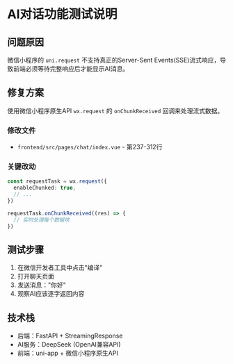 # AI对话功能测试说明

## 问题原因

微信小程序的 `uni.request` 不支持真正的Server-Sent Events(SSE)流式响应，导致前端必须等待完整响应后才能显示AI消息。

## 修复方案

使用微信小程序原生API `wx.request` 的 `onChunkReceived` 回调来处理流式数据。

### 修改文件

- `frontend/src/pages/chat/index.vue` - 第237-312行

### 关键改动

```typescript
const requestTask = wx.request({
  enableChunked: true,
  // ...
})

requestTask.onChunkReceived((res) => {
  // 实时处理每个数据块
})
```

## 测试步骤

1. 在微信开发者工具中点击"编译"
2. 打开聊天页面
3. 发送消息："你好"
4. 观察AI应该逐字返回内容

## 技术栈

- 后端：FastAPI + StreamingResponse
- AI服务：DeepSeek (OpenAI兼容API)
- 前端：uni-app + 微信小程序原生API


